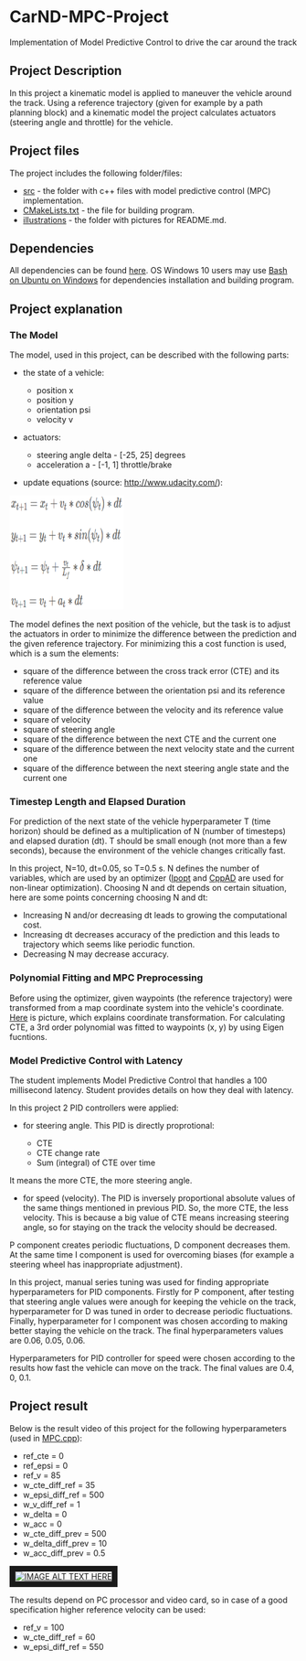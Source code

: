 # CarND-MPC-Project
Implementation of Model Predictive Control to drive the car around the track
## Project Description
In this project a kinematic model is applied to maneuver the vehicle around the track. Using a reference trajectory (given for example by a path planning block) and a kinematic model the project calculates actuators (steering angle and throttle) for the vehicle.

## Project files
The project includes the following folder/files:
- [src](https://github.com/SergeiDm/CarND-MPC-Project/tree/master/src) - the folder with c++ files with model predictive control (MPC) implementation.
- [CMakeLists.txt](https://github.com/SergeiDm/CarND-MPC-Project/blob/master/CMakeLists.txt) - the file for building program.
- [illustrations](https://github.com/SergeiDm/CarND-MPC-Project/tree/master/illustrations) - the folder with pictures for README.md.

## Dependencies
All dependencies can be found [here](https://github.com/udacity/CarND-MPC-Project/blob/master/README.md).
OS Windows 10 users may use [Bash on Ubuntu on Windows](https://msdn.microsoft.com/en-us/commandline/wsl/about) for dependencies installation and building program.

## Project explanation
### The Model
The model, used in this project, can be described with the following parts:
- the state of a vehicle:

  - position x
  - position y
  - orientation psi
  - velocity v

- actuators:

  - steering angle delta - [-25, 25] degrees
  - acceleration a - [-1, 1] throttle/brake
  
 - update equations (source: http://www.udacity.com/): 

<img src="https://github.com/SergeiDm/CarND-MPC-Project/blob/master/illustrations/Model.png" width="200" height="200"/>

The model defines the next position of the vehicle, but the task is to adjust the actuators in order to minimize the difference between the prediction and the given reference trajectory. For minimizing this a cost function is used, which is a sum the elements:
- square of the difference between the cross track error (CTE) and its reference value
- square of the difference between the orientation psi and its reference value
- square of the difference between the velocity and its reference value
- square of velocity
- square of steering angle
- square of the difference between the next CTE and the current one
- square of the difference between the next velocity state and the current one
- square of the difference between the next steering angle state and the current one

### Timestep Length and Elapsed Duration
For prediction of the next state of the vehicle hyperparameter T (time horizon) should be defined as a multiplication of N (number of timesteps) and elapsed duration (dt). T should be small enough (not more than a few seconds), because the environment of the vehicle changes critically fast.

In this project, N=10, dt=0.05, so T=0.5 s. N defines the number of variables, which are used by an optimizer ([Ipopt](https://projects.coin-or.org/Ipopt) and [CppAD](https://www.coin-or.org/CppAD/) are used for non-linear optimization). 
Choosing N and dt depends on certain situation, here are some points concerning choosing N and dt:
- Increasing N and/or decreasing dt leads to growing the computational cost.
- Increasing dt decreases accuracy of the prediction and this leads to trajectory which seems like periodic function.
- Decreasing N may decrease accuracy.

### Polynomial Fitting and MPC Preprocessing
Before using the optimizer, given waypoints (the reference trajectory) were transformed from a map coordinate system into the vehicle's coordinate. [Here](https://cdn-enterprise.discourse.org/udacity/uploads/default/original/4X/3/0/f/30f3d149c4365d9c395ed6103ecf993038b3d318.png) is picture, which explains coordinate transformation.
For calculating CTE, a 3rd order polynomial was fitted to waypoints (x, y) by using Eigen fucntions.

### Model Predictive Control with Latency
The student implements Model Predictive Control that handles a 100 millisecond latency. Student provides details on how they deal with latency.


In this project 2 PID controllers were applied:
- for steering angle. This PID is directly proprotional:

  - CTE
  - CTE change rate
  - Sum (integral) of CTE over time

It means the more CTE, the more steering angle.

- for speed (velocity). The PID is inversely proportional absolute values of the same things mentioned in previous PID. So, the more CTE, the less velocity. This is because a big value of CTE means increasing steering angle, so for staying on the track the velocity should be decreased.

P component creates periodic fluctuations, D component decreases them. At the same time I component is used for overcoming biases (for example a steering wheel has inappropriate adjustment).

In this project, manual series tuning was used for finding appropriate hyperparameters for PID components. Firstly for P component, after   testing that steering angle values were anough for keeping the vehicle on the track, hyperparameter for D was tuned in order to decrease periodic fluctuations. Finally, hyperparameter for I component was chosen according to making better staying the vehicle on the track. The final hyperparameters values are 0.06, 0.05, 0.06.

Hyperparameters for PID controller for speed were chosen according to the results how fast the vehicle can move on the track.
The final values are 0.4, 0, 0.1.

## Project result
Below is the result video of this project for the following hyperparameters (used in [MPC.cpp](https://github.com/SergeiDm/CarND-MPC-Project/blob/master/src/MPC.cpp)):
- ref_cte = 0
- ref_epsi = 0
- ref_v = 85
- w_cte_diff_ref = 35
- w_epsi_diff_ref = 500
- w_v_diff_ref = 1
- w_delta = 0
- w_acc = 0
- w_cte_diff_prev = 500
- w_delta_diff_prev = 10
- w_acc_diff_prev = 0.5

<a href="https://youtu.be/RAJG77IfK-Q" target="_blank"><img src="http://img.youtube.com/vi/RAJG77IfK-Q/0.jpg" 
alt="IMAGE ALT TEXT HERE" width="400" height="300" border="10" /></a>

The results depend on PC processor and video card, so in case of a good specification higher reference velocity can be used:
- ref_v = 100
- w_cte_diff_ref = 60
- w_epsi_diff_ref = 550
